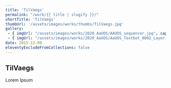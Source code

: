 ```yaml
---
title: 'TilVaegs'
permalink: "/work/{{ title | slugify }}/"
shortTitle: 'TilVaegs'
thumbUrl: '/assets/images/works/thumbs/TilVaegs.jpg'
gallery:
 - { imgUrl: "/assets/images/works/2020_AaUOS/AAUOS_sequencer.jpg", caption: "" }
 - { imgUrl: "/assets/images/works/2020_AaUOS/AaUOS_Textbot_0002_Layer-20.jpg", caption: "" }
date: 2015-12-08
eleventyExcludeFromCollections: false
---
```



<div class="Grid Grid--gutters Grid--full large-Grid--fit">
  <div class="Grid-cell">
    <div class='headerGroup'>
      <h2>TilVaegs</h2>
      <p>Lorem Ipsum</p>
    </div>
  </div>
</div>